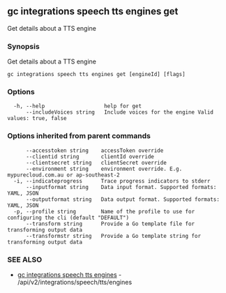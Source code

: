 ## gc integrations speech tts engines get

Get details about a TTS engine

### Synopsis

Get details about a TTS engine

```
gc integrations speech tts engines get [engineId] [flags]
```

### Options

```
  -h, --help                   help for get
      --includeVoices string   Include voices for the engine Valid values: true, false
```

### Options inherited from parent commands

```
      --accesstoken string    accessToken override
      --clientid string       clientId override
      --clientsecret string   clientSecret override
      --environment string    environment override. E.g. mypurecloud.com.au or ap-southeast-2
  -i, --indicateprogress      Trace progress indicators to stderr
      --inputformat string    Data input format. Supported formats: YAML, JSON
      --outputformat string   Data output format. Supported formats: YAML, JSON
  -p, --profile string        Name of the profile to use for configuring the cli (default "DEFAULT")
      --transform string      Provide a Go template file for transforming output data
      --transformstr string   Provide a Go template string for transforming output data
```

### SEE ALSO

* [gc integrations speech tts engines](gc_integrations_speech_tts_engines.html)	 - /api/v2/integrations/speech/tts/engines


